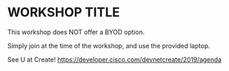 # WORKSHOP TITLE

This workshop does NOT offer a BYOD option.

Simply join at the time of the workshop, and use the provided laptop.

See U at Create!
https://developer.cisco.com/devnetcreate/2019/agenda
